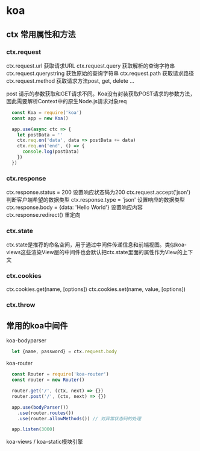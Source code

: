 # koa

## ctx 常用属性和方法

### ctx.request

  ctx.request.url 获取请求URL
  ctx.request.query 获取解析的查询字符串
  ctx.request.querystring 获致原始的查询字符串
  ctx.request.path 获取请求路径
  ctx.request.method 获取请求方法post, get, delete ...

post 请示的参数获取和GET请求不同。Koa没有封装获取POST请求的参数方法，因此需要解析Context中的原生Node.js请求对象req

```js
  const Koa = require('koa')
  const app = new Koa()

  app.use(async ctc => {
    let postData = ''
    ctx.req.on('data', data => postData += data)
    ctx.req.on('end', () => {
      console.log(postData)
    })
  })
```

### ctx.response

  ctx.response.status = 200 设置响应状态码为200
  ctx.request.accept('json') 判断客户端希望的数据类型
  ctx.response.type = 'json' 设置响应的数据类型
  ctx.response.body = {data: 'Hello World'}  设置响应内容
  ctx.response.redirect()  重定向

### ctx.state

  ctx.state是推荐的命名空间，用于通过中间件传递信息和前端视图。类似koa-views这些渲染View层的中间件也会默认把ctx.state里面的属性作为View的上下文 

### ctx.cookies

  ctx.cookies.get(name, [options])
  ctx.cookies.set(name, value, [options])

### ctx.throw

## 常用的koa中间件

  koa-bodyparser 

  ```js
    let {name, password} = ctx.request.body
  ```

  koa-router

  ```js
    const Router = require('koa-router')
    const router = new Router()

    router.get('/', (ctx, next) => {})
    router.post('/', (ctx, next) => {})

    app.use(bodyParser())
      .use(router.routes())
      .use(router.allowMethods()) // 对异常状态码的处理

    app.listen(3000)
  ```

  koa-views / koa-static模块引擎
